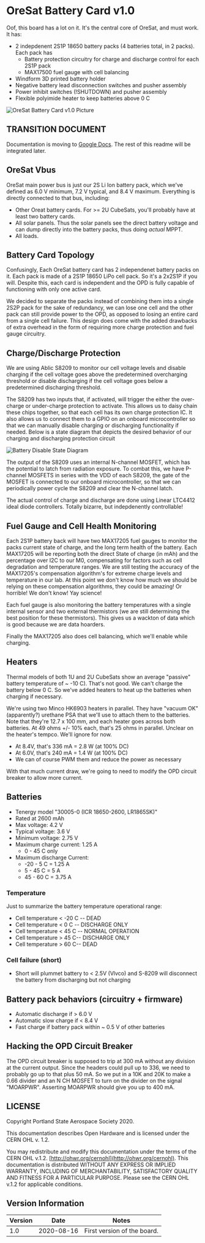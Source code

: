 # OreSat Battery Card v1.0

Oof, this board has a lot on it. It's the central core of OreSat, and must work. It has:

- 2 indepdenent 2S1P 18650 battery packs (4 batteries total, in 2 packs). Each pack has
   - Battery protection circuitry for charge and discharge control for each 2S1P pack
   - MAX17500 fuel gauge with cell balancing
- Windform 3D printed battery holder
- Negative battery lead disconnection switches and pusher assembly
- Power inhibit switches (!SHUTDOWN) and pusher assembly
- Flexible polyimide heater to keep batteries above 0 C

![OreSat Battery Card v1.0 Picture](https://github.com/oresat/oresat-batteries/blob/master/oresat-battery-card.png)

## TRANSITION DOCUMENT
Documentation is moving to [Google Docs](https://docs.google.com/document/d/1yaPGtJSM5RQG5k7sVpsDxBkVu4CHtm4LMNnisgOaNRg/edit#heading=h.gjdgxs). The rest of this readme will be integrated later.

## OreSat Vbus
OreSat main power bus is just our 2S Li Ion battery pack, which we've defined as 6.0 V minimum, 7.2 V typical, and 8.4 V maximum. Everything is directly connected to that bus, including:

- Other Oreat battery cards. For >= 2U CubeSats, you'll probably have at least two battery cards.
- All solar panels. Thus the solar panels see the direct battery voltage and can dump directly into the battery packs, thus doing _actual_ MPPT.
- All loads.


## Battery Card Topology
Confusingly, Each OreSat battery card has 2 independenet battery packs on it. Each pack is made of a 2S1P 18650 LiPo cell pack. So it's a 2x2S1P if you will. Despite this, each card is independent and the OPD is fully capable of functioning with only one active card.

We decided to separate the packs instead of combining them into a single 2S2P pack for the sake of redundancy, we can lose one cell and the other pack can still provide power to the OPD, as opposed to losing an entire card from a single cell failure.  This design does come with the added drawbacks of extra overhead in the form of requiring more charge protection and fuel gauge circuitry.


## Charge/Discharge Protection
We are using Ablic S8209 to monitor our cell voltage levels and disable charging if the cell voltage goes above the predetermined overcharging threshold or disable discharging if the cell voltage goes below a predetermined discharging threshold.

The S8209 has two inputs that, if activated, will trigger the either the over-charge or under-charge protection to activate.  This allows us to daisy chain these chips together, so that each cell has its own charge protection IC.  It also allows us to connect them to a GPIO on an onboard microcontroller so that we can manually disable charging or discharging functionality if needed.  Below is a state diagram that depicts the desired behavior of our charging and discharging protection circuit

![Battery Disable State Diagram](https://github.com/oresat/oresat-batteries/blob/master/docs/OreSat%20Battery%20State%20Diagram.png)

The output of the S8209 uses an internal N-channel MOSFET, which has the potential to latch from radiation exposure.   To combat this, we have P-channel MOSFETS in series with the VDD of each S8209, the gate of the MOSFET is connected to our onboard microcontroller, so that we can periodically power cycle the S8209 and clear the N-channel latch.

The actual control of charge and discharge are done using Linear LTC4412 ideal diode controllers. Totally bizarre, but indepdenently controllable!


## Fuel Gauge and Cell Health Monitoring
Each 2S1P battery back will have two MAX17205 fuel gauges to monitor the packs current state of charge, and the long term health of the battery.  Each MAX17205 will be reporting both the direct State of charge (in mAh) and the percentage over I2C to our M0, compensating for factors such as cell degradation and temperature ranges.  We are still testing the accuracy of the MAX17205's compensation algorithm's for extreme charge levels and temperature in our lab.  At this point we don't know how much we should be relying on these compensation algorithms, they could be amazing! Or horrible! We don't know! Yay science!

Each fuel gauge is also monitoring the battery temperatures with a single internal sensor and two external thermistors (we are still determining the best position for these thermistors).  This gives us a wackton of data which is good because we are data hoarders.

Finally the MAX17205 also does cell balancing, which we'll enable while charging.


## Heaters
Thermal models of both 1U and 2U CubeSats show an average "passive" battery temperature of ~ -10 C). That's not good. We can't charge the battery below 0 C. So we've added heaters to heat up the batteries when charging if necessary.

We're using two Minco HK6903 heaters in parallel. They have "vacuum OK" (apparently?) urethane PSA that we'll use to attach them to the batteries. Note that they're 12.7 x 100 mm, and each heater goes across both batteries. At 49 ohms +/- 10% each, that's 25 ohms in parallel. Unclear on the heater's tempco. We'll ignore for now.

- At 8.4V, that's 336 mA = 2.8 W (at 100% DC)
- At 6.0V, that's 240 mA = 1.4 W (at 100% DC)
- We can of course PWM them and reduce the power as necessary

With that much current draw, we're going to need to modify the OPD circuit breaker to allow more current.


## Batteries

- Tenergy model "30005-0 (ICR 18650-2600, LR1865SK)"
- Rated at 2600 mAh
- Max voltage: 4.2 V
- Typical voltage: 3.6 V
- Minimum voltage: 2.75 V
- Maximum charge current: 1.25 A
   - 0 - 45 C only
- Maximum discharge Current:
   - -20 - 5 C = 1.25 A
   -  5 - 45 C = 5 A
   - 45 - 60 C = 3.75 A

### Temperature

Just to summarize the battery temperature operational range:

- Cell temperature < -20 C -- DEAD
- Cell temperature < 0 C -- DISCHARGE ONLY
- Cell temperature < 45 C -- NORMAL OPERATION
- Cell temperature > 45 C-- DISCHARGE ONLY
- Cell temperature > 60 C-- DEAD

### Cell failure (short)

- Short will plummet battery to < 2.5V (Vlvco) and S-8209 will disconnect the battery from discharging but not charging


## Battery pack behaviors (circuitry + firmware)

- Automatic discharge if > 6.0 V
- Automatic slow charge if < 8.4 V
- Fast charge if battery pack within ~ 0.5 V of other batteries

## Hacking the OPD Circuit Breaker

The OPD circuit breaker is supposed to trip at 300 mA without any division at the current output. Since the headers could pull up to 336, we need to probably go up to that plus 50 mA. So we put in a 10K and 20K to make a 0.66 divider and an N CH MOSFET to turn on the divider on the signal "MOARPWR". Asserting MOARPWR should give you up to 400 mA.



## LICENSE

Copyright Portland State Aerospace Society 2020.

This documentation describes Open Hardware and is licensed under the CERN OHL v. 1.2.

You may redistribute and modify this documentation under the terms of the CERN OHL v.1.2. [http://ohwr.org/cernohl](http://ohwr.org/cernohl). This documentation is distributed WITHOUT ANY EXPRESS OR IMPLIED WARRANTY, INCLUDING OF MERCHANTABILITY, SATISFACTORY QUALITY AND FITNESS FOR A PARTICULAR PURPOSE. Please see the CERN OHL v.1.2 for applicable conditions.

## Version Information

Version | Date       | Notes
--------|------------|-------------------------
1.0     | 2020-08-16 | First version of the board.
